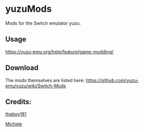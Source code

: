 # yuzuMods
Mods for the Switch emulator yuzu.

## Usage
https://yuzu-emu.org/help/feature/game-modding/

## Download
The mods themselves are listed here: https://github.com/yuzu-emu/yuzu/wiki/Switch-Mods

## Credits:
[theboy181](https://github.com/theboy181)

[Michele](https://github.com/slashiee)

